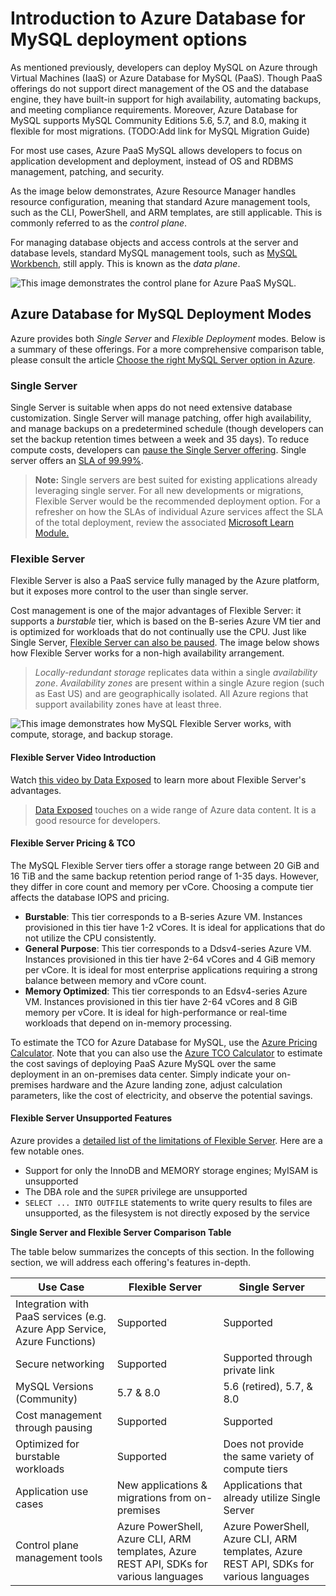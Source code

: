 # Introduction to Azure Database for MySQL deployment options

As mentioned previously, developers can deploy MySQL on Azure through Virtual Machines (IaaS) or Azure Database for MySQL (PaaS). Though PaaS offerings do not support direct management of the OS and the database engine, they have built-in support for high availability, automating backups, and meeting compliance requirements. Moreover, Azure Database for MySQL supports MySQL Community Editions 5.6, 5.7, and 8.0, making it flexible for most migrations. (TODO:Add link for MySQL Migration Guide)

For most use cases, Azure PaaS MySQL allows developers to focus on application development and deployment, instead of OS and RDBMS management, patching, and security.

As the image below demonstrates, Azure Resource Manager handles resource configuration, meaning that standard Azure management tools, such as the CLI, PowerShell, and ARM templates, are still applicable. This is commonly referred to as the *control plane*.

For managing database objects and access controls at the server and database levels, standard MySQL management tools, such as [MySQL Workbench](https://www.mysql.com/products/workbench/), still apply. This is known as the *data plane*.

![This image demonstrates the control plane for Azure PaaS MySQL.](./media/mysql-conceptual-diagram.png "Control plane for Azure PaaS MySQL")

## Azure Database for MySQL Deployment Modes

Azure provides both *Single Server* and *Flexible Deployment* modes. Below is a summary of these offerings. For a more comprehensive comparison table, please consult the article [Choose the right MySQL Server option in Azure](https://docs.microsoft.com/azure/mysql/select-right-deployment-type).

### Single Server

Single Server is suitable when apps do not need extensive database customization. Single Server will manage patching, offer high availability, and manage backups on a predetermined schedule (though developers can set the backup retention times between a week and 35 days). To reduce compute costs, developers can [pause the Single Server offering](https://docs.microsoft.com/azure/mysql/how-to-stop-start-server). Single server offers an [SLA of 99.99%](https://azure.microsoft.com/updates/azure-database-for-mysql-general-availability/).

> **Note:** Single servers are best suited for existing applications already leveraging single server. For all new developments or migrations, Flexible Server would be the recommended deployment option.
> For a refresher on how the SLAs of individual Azure services affect the SLA of the total deployment, review the associated [Microsoft Learn Module.](https://docs.microsoft.com/learn/modules/choose-azure-services-sla-lifecycle/)

### Flexible Server

Flexible Server is also a PaaS service fully managed by the Azure platform, but it exposes more control to the user than single server.

Cost management is one of the major advantages of Flexible Server: it supports a *burstable* tier, which is based on the B-series Azure VM tier and is optimized for workloads that do not continually use the CPU. Just like Single Server, [Flexible Server can also be paused](https://docs.microsoft.com/azure/mysql/flexible-server/how-to-restart-stop-start-server-cli). The image below shows how Flexible Server works for a non-high availability arrangement.

> *Locally-redundant storage* replicates data within a single *availability zone*. *Availability zones* are present within a single Azure region (such as East US) and are geographically isolated. All Azure regions that support availability zones have at least three.

![This image demonstrates how MySQL Flexible Server works, with compute, storage, and backup storage.](./media/flexible-server.png "Operation of MySQL Flexible Server")

#### Flexible Server Video Introduction

Watch [this video by Data Exposed](https://docs.microsoft.com/shows/data-exposed/top-3-reasons-to-consider-azure-database-for-mysql-flexible-server/) to learn more about Flexible Server's advantages.

> [Data Exposed](https://docs.microsoft.com/shows/data-exposed/) touches on a wide range of Azure data content. It is a good resource for developers.

#### Flexible Server Pricing & TCO

The MySQL Flexible Server tiers offer a storage range between 20 GiB and 16 TiB and the same backup retention period range of 1-35 days. However, they differ in core count and memory per vCore. Choosing a compute tier affects the database IOPS and pricing.

- **Burstable**: This tier corresponds to a B-series Azure VM. Instances provisioned in this tier have 1-2 vCores. It is ideal for applications that do not utilize the CPU consistently.
- **General Purpose**: This tier corresponds to a Ddsv4-series Azure VM. Instances provisioned in this tier have 2-64 vCores and 4 GiB memory per vCore. It is ideal for most enterprise applications requiring a strong balance between memory and vCore count.
- **Memory Optimized**: This tier corresponds to an Edsv4-series Azure VM. Instances provisioned in this tier have 2-64 vCores and 8 GiB memory per vCore. It is ideal for high-performance or real-time workloads that depend on in-memory processing.

To estimate the TCO for Azure Database for MySQL, use the [Azure Pricing Calculator](https://azure.microsoft.com/pricing/calculator/). Note that you can also use the [Azure TCO Calculator](https://azure.microsoft.com/pricing/tco/calculator/) to estimate the cost savings of deploying PaaS Azure MySQL over the same deployment in an on-premises data center. Simply indicate your on-premises hardware and the Azure landing zone, adjust calculation parameters, like the cost of electricity, and observe the potential savings.

#### Flexible Server Unsupported Features

Azure provides a [detailed list of the limitations of Flexible Server](https://docs.microsoft.com/azure/mysql/flexible-server/concepts-limitations). Here are a few notable ones.

- Support for only the InnoDB and MEMORY storage engines; MyISAM is unsupported
- The DBA role and the `SUPER` privilege are unsupported
- `SELECT ... INTO OUTFILE` statements to write query results to files are unsupported, as the filesystem is not directly exposed by the service

**Single Server and Flexible Server Comparison Table**

The table below summarizes the concepts of this section. In the following section, we will address each offering's features in-depth.

| Use Case | Flexible Server | Single Server |
| -- | -- | -- |
| Integration with PaaS services (e.g. Azure App Service, Azure Functions) | Supported | Supported
| Secure networking | Supported | Supported through private link
| MySQL Versions (Community) | 5.7 & 8.0 | 5.6 (retired), 5.7, & 8.0
| Cost management through pausing | Supported | Supported
| Optimized for burstable workloads | Supported | Does not provide the same variety of compute tiers
| Application use cases | New applications & migrations from on-premises | Applications that already utilize Single Server
| Control plane management tools | Azure PowerShell, Azure CLI, ARM templates, Azure REST API, SDKs for various languages | Azure PowerShell, Azure CLI, ARM templates, Azure REST API, SDKs for various languages|
